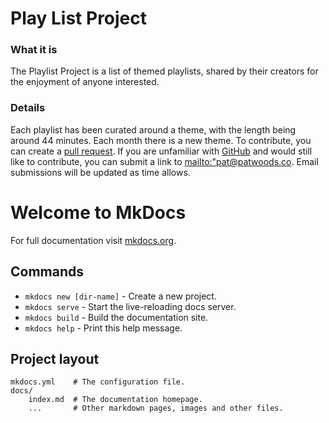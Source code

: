 # Play List Project

### What it is
The Playlist Project is a list of themed playlists, shared by their creators for the enjoyment of anyone interested.

### Details
Each playlist has been curated around a theme, with the length being around 44 minutes. Each month there is a new theme. To contribute, you can create a [pull request](https://github.com/Wat-Poods/playlistproject). If you are unfamiliar with [GitHub](www.github.com) and would still like to contribute, you can submit a link to  [mailto:"pat@patwoods.co](pat@patwoods.co). Email submissions will be updated as time allows.








# Welcome to MkDocs

For full documentation visit [mkdocs.org](http://mkdocs.org).

## Commands

* `mkdocs new [dir-name]` - Create a new project.
* `mkdocs serve` - Start the live-reloading docs server.
* `mkdocs build` - Build the documentation site.
* `mkdocs help` - Print this help message.

## Project layout

    mkdocs.yml    # The configuration file.
    docs/
        index.md  # The documentation homepage.
        ...       # Other markdown pages, images and other files.
